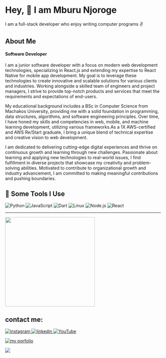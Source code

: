 <h1>Hey, 👋 I am Mburu Njoroge  </h1>
<p>I am a full-stack developer who enjoy writing computer programs ✌</p>


 <h2>About Me</h2>
<h4>Software Developer</h4>
<p>
  I am a junior software developer with a focus on modern web development technologies, specializing in React.js and extending my expertise to React Native for mobile app development. My goal is to leverage these technologies to create innovative and scalable solutions for various clients and industries. Working alongside a skilled team of engineers and project managers, I strive to provide top-notch products and services that meet the requirements and expectations of end-users.

My educational background includes a BSc in Computer Science from Machakos University, providing me with a solid foundation in programming, data structures, algorithms, and software engineering principles. Over time, I have honed my skills and competencies in web, mobile, and machine learning development, utilizing various frameworks.As a 1X AWS-certified and AWS Re/Start graduate, I bring a unique blend of technical expertise and creative vision to web development.

I am dedicated to delivering cutting-edge digital experiences and thrive on continuous growth and learning through new challenges. Passionate about learning and applying new technologies to real-world issues, I find fulfillment in diverse projects that showcase my creativity and problem-solving abilities. Motivated to contribute to organizational growth and industry advancement, I am committed to making meaningful contributions and pushing boundaries.
</p>

<h2>🚀 Some Tools I Use</h2>

![Python](https://img.shields.io/badge/-Python-000?&logo=Python)
![JavaScript](https://img.shields.io/badge/-JavaScript-000?&logo=JavaScript)
![Dart](https://img.shields.io/badge/-Dart-000?&logo=Dart)
![Linux](https://img.shields.io/badge/-Linux-000?&logo=Linux)
![Node.js](https://img.shields.io/badge/-Node.js-000?&logo=node.js)
![React](https://img.shields.io/badge/-React-000?&logo=React)


  <hr>
 <a href="https://mburunjoroge.netlify.app/">
 <img src="./img/portfolio.png" align="center" height="290" width="auto" margin="auto">
 </a> 
 
 ## contact me:
<a href="https://www.instagram.com/m.b.u.r.u.u/">
<img alt="instagram" src="https://img.shields.io/badge/Instagram-E4405F?style=for-the-badge&logo=instagram&logoColor=white"/>
</a> 
<a href="https://www.linkedin.com/in/mburu-njoroge-183840201/">
<img alt="linkedin" src="https://img.shields.io/badge/LinkedIn-0077B5?style=for-the-badge&logo=linkedin&logoColor=white" />
</a> 
<a href="https://www.youtube.com/channel/UC4lEpxpo3hL1eE6S9Ch_SJQ">
<img alt="YouTube" src="https://img.shields.io/badge/YouTube-FF0000?style=for-the-badge&logo=youtube&logoColor=white" />
</a>

<p>
  <a href="mburunjoroge.netlify.com">
  <img src="https://img.shields.io/badge/website-portfolio-brightgreen" alt="my porfolio" />
  </a>
</p>

![](https://komarev.com/ghpvc/?username=LONGMANKE&label=PROFILE+VIEWS)
